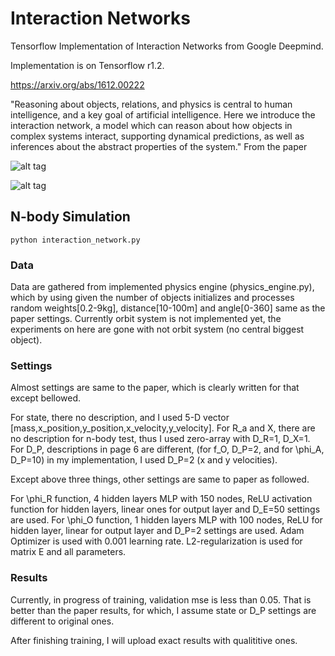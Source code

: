 Interaction Networks
====================

Tensorflow Implementation of Interaction Networks from Google Deepmind.

Implementation is on Tensorflow r1.2.

https://arxiv.org/abs/1612.00222

"Reasoning about objects, relations, and physics is central to human intelligence, and
a key goal of artificial intelligence. Here we introduce the interaction network, a
model which can reason about how objects in complex systems interact, supporting
dynamical predictions, as well as inferences about the abstract properties of the
system."
From the paper

![alt tag](https://github.com/jaesik817/Interaction-networks_tensorflow/blob/master/figures/interaction_net.PNG)

![alt tag](https://github.com/jaesik817/Interaction-networks_tensorflow/blob/master/figures/interaction_neti_2.PNG)

N-body Simulation
--------------------

`
python interaction_network.py
`

### Data
Data are gathered from implemented physics engine (physics_engine.py), which by using given the number of objects initializes and processes random weights[0.2-9kg], distance[10-100m] and angle[0-360] same as the paper settings. Currently orbit system is not implemented yet, the experiments on here are gone with not orbit system (no central biggest object).

### Settings
Almost settings are same to the paper, which is clearly written for that except bellowed. 

For state, there no description, and I used 5-D vector [mass,x_position,y_position,x_velocity,y_velocity].
For R_a and X, there are no description for n-body test, thus I used zero-array with D_R=1, D_X=1.
For D_P, descriptions in page 6 are different, (for f_O, D_P=2, and for \phi_A, D_P=10) in my implementation, I used D_P=2 (x and y velocities).

Except above three things, other settings are same to paper as followed.

For \phi_R function, 4 hidden layers MLP with 150 nodes, ReLU activation function for hidden layers, linear ones for output layer and D_E=50 settings are used.
For \phi_O function, 1 hidden layers MLP with 100 nodes, ReLU for hidden layer, linear for output layer and D_P=2 settings are used.
Adam Optimizer is used with 0.001 learning rate.
L2-regularization is used for matrix E and all parameters.

### Results
Currently, in progress of training, validation mse is less than 0.05. That is better than the paper results, for which, I assume state or D_P settings are different to original ones.

After finishing training, I will upload exact results with qualititive ones.
